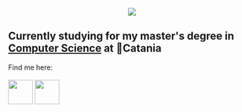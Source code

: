 <html>
  <body>
    <p align="center">
      <img src="https://capsule-render.vercel.app/api?text=Hey%20Everyone!&animation=fadeIn&type=waving&color=gradient&height=100"/>
    </p>
    <h2>
      Currently studying for my master's degree in <a href="https://web.dmi.unict.it/corsi/lm-18">Computer Science</a> at 📍Catania
    </h2>
    Find me here: <br><br>
    <div style="display: box; justify-content: center; gap: 50px; align-items: center;">
      <!-- Instagram -->
      <div style="display: inline-flex; flex-direction: column; align-items: center;">
        <a href="https://www.instagram.com/giada_margarone/">
          <img height="50" src="https://upload.wikimedia.org/wikipedia/commons/thumb/a/a5/Instagram_icon.png/600px-Instagram_icon.png"/>
        </a>
      </div>
      <!-- LinkedIn -->
      <div style="display: inline-flex; flex-direction: column; align-items: center;">
        <a href="https://www.linkedin.com/in/giada-margarone-352510240/">
          <img height="50" src="https://cdn1.iconfinder.com/data/icons/logotypes/32/circle-linkedin-512.png"/>
        </a>
      </div>
    </div>
  </body>
</html>
